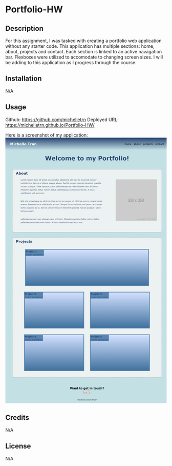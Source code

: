 # Portfolio-HW


## Description

For this assignment, I was tasked with creating a portfolio web application without any starter code. This application has multiple sections: home, about, projects and contact. Each section is linked to an active navagation bar. Flexboxes were utilized to accomodate to changing screen sizes. I will be adding to this application as I progress through the course. 


## Installation

N/A

## Usage
Github: https://github.com/michelletrn
Deployed URL: https://michelletrn.github.io/Portfolio-HW/

Here is a screenshot of my application:
![portfolioscreenshot](./assets/_C__Users_michelle-pc_bootcamp_homework_Portfolio-HW_index.html%20(1).png)

## Credits

N/A

## License

N/A
